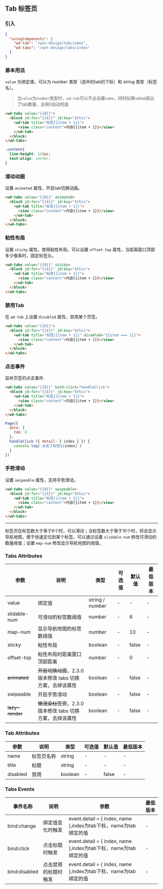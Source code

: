 ## Tab 标签页

### 引入

```json
{
  "usingComponents": {
    "wd-tab": "/wot-design/tab/index",
    "wd-tabs": "/wot-design/tabs/index"
  }
}
```

### 基本用法

`value` 为绑定值，可以为 number 类型（选中的tab的下标）和 string 类型（标签名）。

> 当`value`为`number`类型时，`wd-tab`可以不必设置`name`。同时如果value超出了tab数量，会用0自动兜底

```html
<wd-tabs value="{{0}}">
  <block jd:for="{{4}}" jd:key="$this">
    <wd-tab title="标签{{item + 1}}">
      <view class="content">内容{{item + 1}}</view>
    </wd-tab>
  </block>
</wd-tabs>
```
```css
.content{
  line-height: 120px;
  text-align: center;
}
```

### 滑动动画

设置 `animated` 属性，开启tab切换动画。

```html
<wd-tabs value="{{0}}" animated>
  <block jd:for="{{4}}" jd:key="$this">
    <wd-tab title="标签{{item + 1}}">
      <view class="content">内容{{item + 1}}</view>
    </wd-tab>
  </block>
</wd-tabs>

```

### 粘性布局

设置 `sticky` 属性，使用粘性布局。可以设置 `offset-top` 属性，当距离窗口顶部多少像素时，固定标签头。

```html
<wd-tabs value="{{0}}" sticky>
  <block jd:for="{{4}}" jd:key="$this">
    <wd-tab title="标签{{item + 1}}">
      <view class="content">内容{{item + 1}}</view>
    </wd-tab>
  </block>
</wd-tabs>
```

### 禁用Tab

在 `wd-tab` 上设置 `disabled` 属性，禁用某个页签。

```html
<wd-tabs value="{{0}}">
  <block jd:for="{{4}}" jd:key="$this">
    <wd-tab title="标签{{item + 1}}" disabled="{{item === 1}}">
      <view class="content">内容{{item + 1}}</view>
    </wd-tab>
  </block>
</wd-tabs>
```

### 点击事件

监听页签的点击事件.

```html
<wd-tabs value="{{0}}" bind:click="handleClick">
  <block jd:for="{{4}}" jd:key="$this">
    <wd-tab title="标签{{item + 1}}">
      <view class="content">内容{{item + 1}}</view>
    </wd-tab>
  </block>
</wd-tabs>
```
```javascript
Page({
  data: {
    tab: 0
  },
  handleClick ({ detail: { index } }) {
    console.log(`点击了标签${index}`)
  }
})
```

### 手势滑动

设置 `swipeable` 属性，支持手势滑动。

```html
<wd-tabs value="{{0}}" swipeable>
  <block jd:for="{{4}}" jd:key="$this">
    <wd-tab title="标签{{item + 1}}">
      <view class="content">内容{{item + 1}}</view>
    </wd-tab>
  </block>
</wd-tabs>
```

---

标签页在标签数大于等于6个时，可以滑动；当标签数大于等于10个时，将会显示导航地图，便于快速定位到某个标签。可以通过设置 `slidable-num` 修改可滑动的数量阈值；设置 `map-num` 修改显示导航地图的阈值。

### Tabs Attributes

| 参数 | 说明 | 类型 | 可选值 | 默认值 | 最低版本 |
|-----|------|-----|-------|-------|---------|
| value | 绑定值 | string / number | - | - | - |
| slidable-num | 可滑动的标签数阈值 | number | - | 6 | - |
| map-num | 显示导航地图的标签数阈值 | number | - | 10 | - |
| sticky | 粘性布局 | boolean | - | false | - |
| offset-top | 粘性布局时距离窗口顶部距离 | number | - | 0 | - |
| ~~animated~~ | ~~开启切换动画~~，2.3.0 版本修改 tabs 切换方案，去掉该属性 | boolean | - | false | - |
| swipeable | 开启手势滑动 | boolean | - | false | - |
| ~~lazy-render~~ | ~~懒渲染标签页~~，2.3.0 版本修改 tabs 切换方案，去掉该属性 | boolean | - | false | - |

### Tab Attributes

| 参数 | 说明 | 类型 | 可选值 | 默认值 | 最低版本 |
|-----|------|-----|-------|-------|--------|
| name | 标签页名称 | string | - | - | - |
| title | 标题 | string | - | - | - |
| disabled | 禁用 | boolean | - | false | - |

### Tabs Events

| 事件名称 | 说明 | 参数 | 最低版本 |
|---------|-----|-----|---------|
| bind:change | 绑定值变化时触发 | event.detail = { index, name },index为tab下标，name为tab绑定的值 | - |
| bind:click | 点击标题时触发 | event.detail = { index, name },index为tab下标，name为tab绑定的值 | - |
| bind:disabled | 点击禁用的标题时触发| event.detail = { index, name },index为tab下标，name为tab绑定的值 | - |
